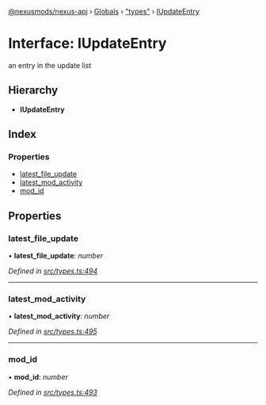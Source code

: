 [@nexusmods/nexus-api](../README.md) › [Globals](../globals.md) › ["types"](../modules/_types_.md) › [IUpdateEntry](_types_.iupdateentry.md)

# Interface: IUpdateEntry

an entry in the update list

## Hierarchy

* **IUpdateEntry**

## Index

### Properties

* [latest_file_update](_types_.iupdateentry.md#latest_file_update)
* [latest_mod_activity](_types_.iupdateentry.md#latest_mod_activity)
* [mod_id](_types_.iupdateentry.md#mod_id)

## Properties

###  latest_file_update

• **latest_file_update**: *number*

*Defined in [src/types.ts:494](https://github.com/Nexus-Mods/node-nexus-api/blob/5dbdef6/src/types.ts#L494)*

___

###  latest_mod_activity

• **latest_mod_activity**: *number*

*Defined in [src/types.ts:495](https://github.com/Nexus-Mods/node-nexus-api/blob/5dbdef6/src/types.ts#L495)*

___

###  mod_id

• **mod_id**: *number*

*Defined in [src/types.ts:493](https://github.com/Nexus-Mods/node-nexus-api/blob/5dbdef6/src/types.ts#L493)*
